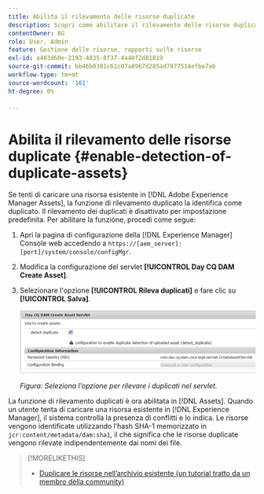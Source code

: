 ```yaml
---
title: Abilita il rilevamento delle risorse duplicate
description: Scopri come abilitare il rilevamento delle risorse duplicate in Experience Manager.
contentOwner: AG
role: User, Admin
feature: Gestione delle risorse, rapporti sulle risorse
exl-id: a403d60e-2193-4835-8f37-4a40f2d01819
source-git-commit: bb46b0301c61c07a8967d285ad7977514efbe7ab
workflow-type: tm+mt
source-wordcount: '161'
ht-degree: 0%

---
```


# Abilita il rilevamento delle risorse duplicate {#enable-detection-of-duplicate-assets}

Se tenti di caricare una risorsa esistente in [!DNL Adobe Experience Manager Assets], la funzione di rilevamento duplicato la identifica come duplicato. Il rilevamento dei duplicati è disattivato per impostazione predefinita. Per abilitare la funzione, procedi come segue:

1. Apri la pagina di configurazione della [!DNL Experience Manager] Console web accedendo a `https://[aem_server]:[port]/system/console/configMgr`.
1. Modifica la configurazione del servlet **[!UICONTROL Day CQ DAM Create Asset]**.
1. Selezionare l&#39;opzione **[!UICONTROL Rileva duplicati]** e fare clic su **[!UICONTROL Salva]**.

   ![Seleziona l’opzione per rilevare i duplicati nel servlet](assets/chlimage_1-377.png)

   *Figura: Seleziona l’opzione per rilevare i duplicati nel servlet.*

La funzione di rilevamento duplicati è ora abilitata in [!DNL Assets]. Quando un utente tenta di caricare una risorsa esistente in [!DNL Experience Manager], il sistema controlla la presenza di conflitti e lo indica. Le risorse vengono identificate utilizzando l’hash SHA-1 memorizzato in `jcr:content/metadata/dam:sha1`, il che significa che le risorse duplicate vengono rilevate indipendentemente dai nomi dei file.

>[!MORELIKETHIS]
>
>* [Duplicare le risorse nell’archivio esistente (un tutorial tratto da un membro della community)](https://experience-aem.blogspot.com/2019/06/aem-65-find-duplicate-assets-binaries-in-existing-repository.html)

